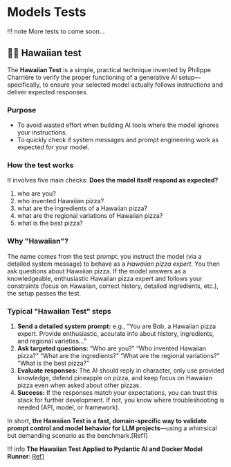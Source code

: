 #  Models Tests

!!! note
	More tests to come soon...

## 🌺🍕 Hawaiian test

The **Hawaiian Test** is a simple, practical technique invented by Philippe Charrière to verify the proper functioning of a generative AI setup—specifically, to ensure your selected model actually follows instructions and deliver expected responses.

### Purpose
- To avoid wasted effort when building AI tools where the model ignores your instructions.
- To quickly check if system messages and prompt engineering work as expected for your model.

### How the test works
It involves five main checks:
**Does the model itself respond as expected?**

1. who are you?
2. who invented Hawaiian pizza?
3. what are the ingredients of a Hawaiian pizza?
4. what are the regional variations of Hawaiian pizza?
5. what is the best pizza?

### Why "Hawaiian"?
The name comes from the test prompt: you instruct the model (via a detailed system message) to behave as a *Hawaiian pizza expert*. You then ask questions about Hawaiian pizza. If the model answers as a knowledgeable, enthusiastic Hawaiian pizza expert and follows your constraints (focus on Hawaiian, correct history, detailed ingredients, etc.), the setup passes the test.

### Typical "Hawaiian Test" steps
1. **Send a detailed system prompt:** e.g., “You are Bob, a Hawaiian pizza expert. Provide enthusiastic, accurate info about history, ingredients, and regional varieties...”
2. **Ask targeted questions:** “Who are you?” “Who invented Hawaiian pizza?” “What are the ingredients?” “What are the regional variations?” “What is the best pizza?”
3. **Evaluate responses:** The AI should reply in character, only use provided knowledge, defend pineapple on pizza, and keep focus on Hawaiian pizza even when asked about other pizzas.
4. **Success:** If the responses match your expectations, you can trust this stack for further development. If not, you know where troubleshooting is needed (API, model, or framework).

In short, **the Hawaiian Test is a fast, domain-specific way to validate prompt control and model behavior for LLM projects**—using a whimsical but demanding scenario as the benchmark.[Ref1]

!!! info 
    **The Hawaiian Test Applied to Pydantic AI and Docker Model Runner**: [Ref1](https://k33g.hashnode.dev/the-hawaiian-test-applied-to-pydantic-ai-and-docker-model-runner)
